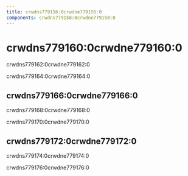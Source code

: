 ```yaml
---
title: crwdns779156:0crwdne779156:0
components: crwdns779158:0crwdne779158:0
---
```

# crwdns779160:0crwdne779160:0

<p class="description">crwdns779162:0crwdne779162:0</p>

crwdns779164:0crwdne779164:0

## crwdns779166:0crwdne779166:0

crwdns779168:0crwdne779168:0

crwdns779170:0crwdne779170:0

## crwdns779172:0crwdne779172:0

crwdns779174:0crwdne779174:0

crwdns779176:0crwdne779176:0